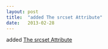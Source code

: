 ```yaml
---
layout: post
title:  "added The srcset Attribute"
date:   2013-02-28
---
```


added <a href="http://www.w3.org/TR/html-srcset/">The srcset Attribute</a>